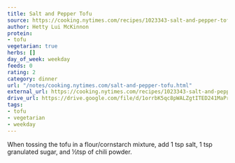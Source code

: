 ```yaml
---
title: Salt and Pepper Tofu
source: https://cooking.nytimes.com/recipes/1023343-salt-and-pepper-tofu
author: Hetty Lui McKinnon
protein:
- tofu
vegetarian: true
herbs: []
day_of_week: weekday
feeds: 0
rating: 2
category: dinner
url: "/notes/cooking.nytimes.com/salt-and-pepper-tofu.html"
external_url: https://cooking.nytimes.com/recipes/1023343-salt-and-pepper-tofu
drive_url: https://drive.google.com/file/d/1orrbK5qc8pWALZgtITED241MaPrk5lI8/view?usp=drive_link
tags:
- tofu
- vegetarian
- weekday
---
```


When tossing the tofu in a flour/cornstarch mixture, add 1 tsp salt, 1 tsp granulated sugar, and ½tsp of chili powder.
